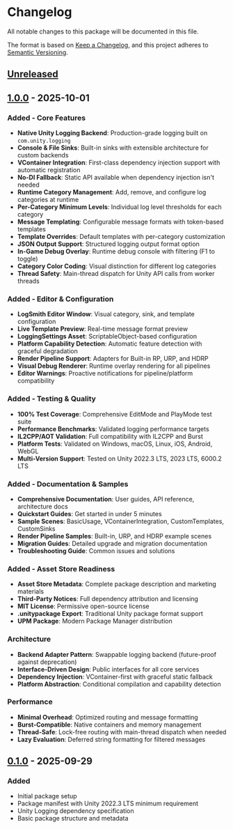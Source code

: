 # Changelog

All notable changes to this package will be documented in this file.

The format is based on [Keep a Changelog](https://keepachangelog.com/en/1.0.0/),
and this project adheres to [Semantic Versioning](https://semver.org/spec/v2.0.0.html).

## [Unreleased]

## [1.0.0] - 2025-10-01

### Added - Core Features
- **Native Unity Logging Backend**: Production-grade logging built on `com.unity.logging`
- **Console & File Sinks**: Built-in sinks with extensible architecture for custom backends
- **VContainer Integration**: First-class dependency injection support with automatic registration
- **No-DI Fallback**: Static API available when dependency injection isn't needed
- **Runtime Category Management**: Add, remove, and configure log categories at runtime
- **Per-Category Minimum Levels**: Individual log level thresholds for each category
- **Message Templating**: Configurable message formats with token-based templates
- **Template Overrides**: Default templates with per-category customization
- **JSON Output Support**: Structured logging output format option
- **In-Game Debug Overlay**: Runtime debug console with filtering (F1 to toggle)
- **Category Color Coding**: Visual distinction for different log categories
- **Thread Safety**: Main-thread dispatch for Unity API calls from worker threads

### Added - Editor & Configuration
- **LogSmith Editor Window**: Visual category, sink, and template configuration
- **Live Template Preview**: Real-time message format preview
- **LoggingSettings Asset**: ScriptableObject-based configuration
- **Platform Capability Detection**: Automatic feature detection with graceful degradation
- **Render Pipeline Support**: Adapters for Built-in RP, URP, and HDRP
- **Visual Debug Renderer**: Runtime overlay rendering for all pipelines
- **Editor Warnings**: Proactive notifications for pipeline/platform compatibility

### Added - Testing & Quality
- **100% Test Coverage**: Comprehensive EditMode and PlayMode test suite
- **Performance Benchmarks**: Validated logging performance targets
- **IL2CPP/AOT Validation**: Full compatibility with IL2CPP and Burst
- **Platform Tests**: Validated on Windows, macOS, Linux, iOS, Android, WebGL
- **Multi-Version Support**: Tested on Unity 2022.3 LTS, 2023 LTS, 6000.2 LTS

### Added - Documentation & Samples
- **Comprehensive Documentation**: User guides, API reference, architecture docs
- **Quickstart Guides**: Get started in under 5 minutes
- **Sample Scenes**: BasicUsage, VContainerIntegration, CustomTemplates, CustomSinks
- **Render Pipeline Samples**: Built-in, URP, and HDRP example scenes
- **Migration Guides**: Detailed upgrade and migration documentation
- **Troubleshooting Guide**: Common issues and solutions

### Added - Asset Store Readiness
- **Asset Store Metadata**: Complete package description and marketing materials
- **Third-Party Notices**: Full dependency attribution and licensing
- **MIT License**: Permissive open-source license
- **.unitypackage Export**: Traditional Unity package format support
- **UPM Package**: Modern Package Manager distribution

### Architecture
- **Backend Adapter Pattern**: Swappable logging backend (future-proof against deprecation)
- **Interface-Driven Design**: Public interfaces for all core services
- **Dependency Injection**: VContainer-first with graceful static fallback
- **Platform Abstraction**: Conditional compilation and capability detection

### Performance
- **Minimal Overhead**: Optimized routing and message formatting
- **Burst-Compatible**: Native containers and memory management
- **Thread-Safe**: Lock-free routing with main-thread dispatch when needed
- **Lazy Evaluation**: Deferred string formatting for filtered messages

## [0.1.0] - 2025-09-29

### Added
- Initial package setup
- Package manifest with Unity 2022.3 LTS minimum requirement
- Unity Logging dependency specification
- Basic package structure and metadata

[Unreleased]: https://github.com/DakotaIrsik/LogSmith/compare/v1.0.0...HEAD
[1.0.0]: https://github.com/DakotaIrsik/LogSmith/releases/tag/v1.0.0
[0.1.0]: https://github.com/DakotaIrsik/LogSmith/releases/tag/v0.1.0